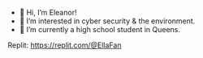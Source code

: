 - 👋 Hi, I’m Eleanor!
- 👀 I’m interested in cyber security & the environment.
- 🌱 I’m currently a high school student in Queens.

Replit: https://replit.com/@EllaFan

<!---
PeanutNotCashew/PeanutNotCashew is a ✨ special ✨ repository because its `README.md` (this file) appears on your GitHub profile.
You can click the Preview link to take a look at your changes.
--->
